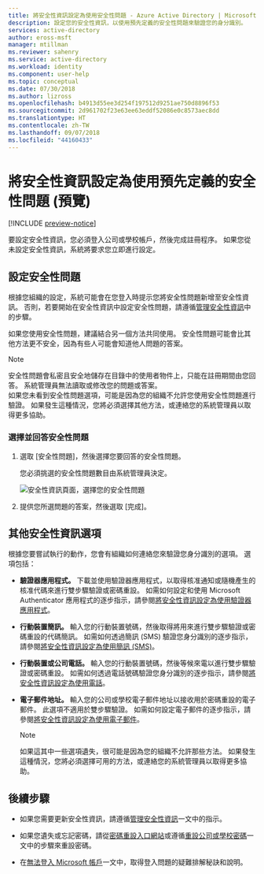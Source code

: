 ```yaml
---
title: 將安全性資訊設定為使用安全性問題 - Azure Active Directory | Microsoft Docs
description: 設定您的安全性資訊，以使用預先定義的安全性問題來驗證您的身分識別。
services: active-directory
author: eross-msft
manager: mtillman
ms.reviewer: sahenry
ms.service: active-directory
ms.workload: identity
ms.component: user-help
ms.topic: conceptual
ms.date: 07/30/2018
ms.author: lizross
ms.openlocfilehash: b4913d55ee3d254f197512d9251ae750d8896f53
ms.sourcegitcommit: 2d961702f23e63ee63eddf52086e0c8573aec8dd
ms.translationtype: HT
ms.contentlocale: zh-TW
ms.lasthandoff: 09/07/2018
ms.locfileid: "44160433"
---
```

# <a name="set-up-security-info-to-use-pre-defined-security-questions-preview"></a>將安全性資訊設定為使用預先定義的安全性問題 (預覽)

[!INCLUDE [preview-notice](../../../includes/active-directory-end-user-preview-notice-security-info.md)]

要設定安全性資訊，您必須登入公司或學校帳戶，然後完成註冊程序。 如果您從未設定安全性資訊，系統將要求您立即進行設定。

## <a name="set-up-security-questions"></a>設定安全性問題

根據您組織的設定，系統可能會在您登入時提示您將安全性問題新增至安全性資訊。 否則，若要開始在安全性資訊中設定安全性問題，請遵循[管理安全性資訊](security-info-manage-settings.md)中的步驟。

如果您使用安全性問題，建議結合另一個方法共同使用。 安全性問題可能會比其他方法更不安全，因為有些人可能會知道他人問題的答案。

>[!Note]
>安全性問題會私密且安全地儲存在目錄中的使用者物件上，只能在註冊期間由您回答。 系統管理員無法讀取或修改您的問題或答案。<br>如果您未看到安全性問題選項，可能是因為您的組織不允許您使用安全性問題進行驗證。 如果發生這種情況，您將必須選擇其他方法，或連絡您的系統管理員以取得更多協助。

### <a name="to-choose-and-answer-your-security-questions"></a>選擇並回答安全性問題

1. 選取 [安全性問題]，然後選擇您要回答的安全性問題。 

    您必須挑選的安全性問題數目由系統管理員決定。

    ![安全性資訊頁面，選擇您的安全性問題](media/security-info/security-info-keep-secure-setup-pick-questions.png)

2. 提供您所選問題的答案，然後選取 [完成]。

## <a name="additional-security-info-options"></a>其他安全性資訊選項

根據您要嘗試執行的動作，您會有組織如何連絡您來驗證您身分識別的選項。 選項包括：

- **驗證器應用程式。** 下載並使用驗證器應用程式，以取得核准通知或隨機產生的核准代碼來進行雙步驟驗證或密碼重設。 如需如何設定和使用 Microsoft Authenticator 應用程式的逐步指示，請參閱[將安全性資訊設定為使用驗證器應用程式](security-info-setup-auth-app.md)。

- **行動裝置簡訊。** 輸入您的行動裝置號碼，然後取得將用來進行雙步驟驗證或密碼重設的代碼簡訊。 如需如何透過簡訊 (SMS) 驗證您身分識別的逐步指示，請參閱[將安全性資訊設定為使用簡訊 (SMS)](security-info-setup-text-msg.md)。

- **行動裝置或公司電話。** 輸入您的行動裝置號碼，然後等候來電以進行雙步驟驗證或密碼重設。 如需如何透過電話號碼驗證您身分識別的逐步指示，請參閱[將安全性資訊設定為使用電話](security-info-setup-phone-number.md)。

- **電子郵件地址。** 輸入您的公司或學校電子郵件地址以接收用於密碼重設的電子郵件。 此選項不適用於雙步驟驗證。 如需如何設定電子郵件的逐步指示，請參閱[將安全性資訊設定為使用電子郵件](security-info-setup-email.md)。
   
    >[!Note]
    >如果這其中一些選項遺失，很可能是因為您的組織不允許那些方法。 如果發生這種情況，您將必須選擇可用的方法，或連絡您的系統管理員以取得更多協助。

## <a name="next-steps"></a>後續步驟

- 如果您需要更新安全性資訊，請遵循[管理安全性資訊](security-info-manage-settings.md)一文中的指示。

- 如果您遺失或忘記密碼，請從[密碼重設入口網站](https://passwordreset.microsoftonline.com/)或遵循[重設公司或學校密碼](user-help-reset-password.md)一文中的步驟來重設密碼。

- 在[無法登入 Microsoft 帳戶](https://support.microsoft.com/help/12429/microsoft-account-sign-in-cant)一文中，取得登入問題的疑難排解秘訣和說明。